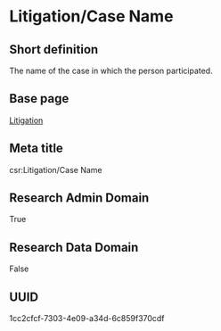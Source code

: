 # Litigation/Case Name
## Short definition
The name of the case in which the person participated.
## Base page
[Litigation](../../Objects/Litigation.md)
## Meta title
csr:Litigation/Case Name
## Research Admin Domain
True
## Research Data Domain
False
## UUID
1cc2cfcf-7303-4e09-a34d-6c859f370cdf
